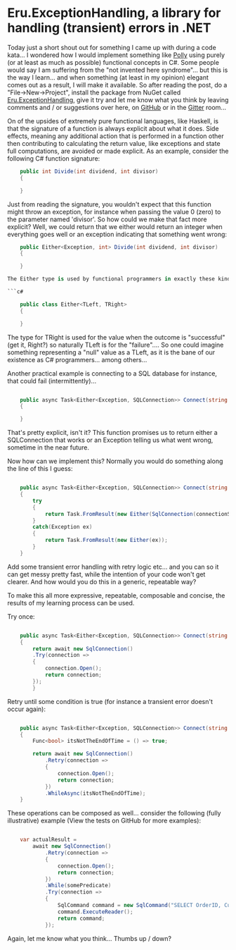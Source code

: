 # Eru.ExceptionHandling, a library for handling (transient) errors in .NET

Today just a short shout out for something I came up with during a code kata... I wondered how I would implement something like [Polly](https://github.com/michael-wolfenden/Polly) using purely (or at least as much as possible) functional concepts in C#. Some people would say I am suffering from the "not invented here syndrome"... but this is the way I learn... and when something (at least in my opinion) elegant comes out as a result, I will make it available. So after reading the post, do a "File->New->Project", install the package from NuGet called [Eru.ExceptionHandling](https://www.nuget.org/packages/Eru.ExceptionHandling/), give it try and let me know what you think by leaving comments and / or suggestions over here, on [GitHub](https://github.com/MCGPPeters/eru) or in the [Gitter](https://gitter.im/MCGPPeters/Eru?utm_source=badge&utm_medium=badge&utm_campaign=pr-badge&utm_content=badge) room...

On of the upsides of extremely pure functional languages, like Haskell, is that the signature of a function is always explicit about what it does. Side effects, meaning any additional action that is performed in a function other then contributing to calculating the return value, like exceptions and state full computations, are avoided or made explicit. As an example, consider the following C# function signature:

```c#
    public int Divide(int dividend, int divisor)
    {

    }
```

Just from reading the signature, you wouldn't expect that this function might throw an exception, for instance when passing the value 0 (zero) to the parameter named 'divisor'. So how could we make that fact more explicit? Well, we could return that we either would return an integer when everything goes well or an exception indicating that something went wrong:

```c#
    public Either<Exception, int> Divide(int dividend, int divisor)
    {

    }

The Either type is used by functional programmers in exactly these kind of cases. The reason why the first type parameter is usually the the type of the failure condition is historical. Look at the type definition for clarification:

```c#

    public class Either<TLeft, TRight>
    {

    }

```

The type for TRight is used for the value when the outcome is "successful" (get it, Right?) so naturally TLeft is for the "failure".... So one could imagine something representing a "null" value as a TLeft, as it is the bane of our existence as C# programmers... among others...

Another practical example is connecting to a SQL database for instance, that could fail (intermittently)...

```c#

    public async Task<Either<Exception, SQLConnection>> Connect(string connectionString)
    {

    }

```

That's pretty explicit, isn't it? This function promises us to return either a SQLConnection that works or an Exception telling us what went wrong, sometime in the near future.

Now how can we implement this? Normally you would do something along the line of this I guess:

```c#

	public async Task<Either<Exception, SQLConnection>> Connect(string connectionString)
    {
        try
        {
            return Task.FromResult(new Either(SqlConnection(connectionString)));
        }
        catch(Exception ex)
        {
            return Task.FromResult(new Either(ex));
        }
    }

```

Add some transient error handling with retry logic etc... and you can so it can get messy pretty fast, while the intention of your code won't get clearer. And how would you do this in a generic, repeatable way?

To make this all more expressive, repeatable, composable and concise, the results of my learning process can be used. 

Try once:

```c#

    public async Task<Either<Exception, SQLConnection>> Connect(string connectionString)
    {
        return await new SqlConnection()
        .Try(connection =>
        {
            connection.Open();
            return connection;
        });
        }

```

Retry until some condition is true (for instance a transient error doesn't occur again):

```c#

    public async Task<Either<Exception, SQLConnection>> Connect(string connectionString)
    {
        Func<bool> itsNotTheEndOfTime = () => true;

        return await new SqlConnection()
            .Retry(connection =>
            {
                connection.Open();
                return connection;
            })
            .WhileAsync(itsNotTheEndOfTime);
    }

```

These operations can be composed as well... consider the following (fully illustrative) example (View the tests on GitHub for more examples):

```c#

    var actualResult = 
        await new SqlConnection()
            .Retry(connection =>
            {
                connection.Open();
                return connection;
            })
            .While(somePredicate)
            .Try(connection =>
            {
                SqlCommand command = new SqlCommand("SELECT OrderID, CustomerID FROM dbo.Orders;", connection);
                command.ExecuteReader();
                return command;
            });

```

Again, let me know what you think...  Thumbs up / down?